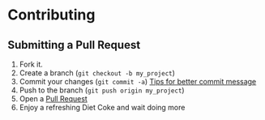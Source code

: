 # Contributing

## Submitting a Pull Request

1. Fork it.
2. Create a branch (`git checkout -b my_project`)
3. Commit your changes (`git commit -a`) [Tips for better commit message](https://robots.thoughtbot.com/5-useful-tips-for-a-better-commit-message)
4. Push to the branch (`git push origin my_project`)
5. Open a [Pull Request][1]
6. Enjoy a refreshing Diet Coke and wait doing more

[1]: https://github.com/ArchC/ArchC/pulls
